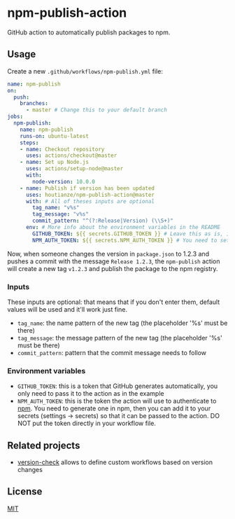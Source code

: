 # npm-publish-action

GitHub action to automatically publish packages to npm.

## Usage

Create a new `.github/workflows/npm-publish.yml` file:

```yaml
name: npm-publish
on:
  push:
    branches:
      - master # Change this to your default branch
jobs:
  npm-publish:
    name: npm-publish
    runs-on: ubuntu-latest
    steps:
    - name: Checkout repository
      uses: actions/checkout@master
    - name: Set up Node.js
      uses: actions/setup-node@master
      with:
        node-version: 10.0.0
    - name: Publish if version has been updated
      uses: houtianze/npm-publish-action@master
      with: # All of theses inputs are optional
        tag_name: "v%s"
        tag_message: "v%s"
        commit_pattern: "^(?:Release|Version) (\\S+)"
      env: # More info about the environment variables in the README
        GITHUB_TOKEN: ${{ secrets.GITHUB_TOKEN }} # Leave this as is, it's automatically generated
        NPM_AUTH_TOKEN: ${{ secrets.NPM_AUTH_TOKEN }} # You need to set this in your repo settings
```

Now, when someone changes the version in `package.json` to 1.2.3 and pushes a commit with the message `Release 1.2.3`, the `npm-publish` action will create a new tag `v1.2.3` and publish the package to the npm registry.

### Inputs

These inputs are optional: that means that if you don't enter them, default values will be used and it'll work just fine.

- `tag_name`: the name pattern of the new tag (the placeholder '%s' must be there)
- `tag_message`: the message pattern of the new tag (the placeholder '%s' must be there)
- `commit_pattern`: pattern that the commit message needs to follow

### Environment variables

- `GITHUB_TOKEN`: this is a token that GitHub generates automatically, you only need to pass it to the action as in the example
- `NPM_AUTH_TOKEN`: this is the token the action will use to authenticate to [npm](https://npmjs.com). You need to generate one in npm, then you can add it to your secrets (settings -> secrets) so that it can be passed to the action. DO NOT put the token directly in your workflow file.

## Related projects

- [version-check](https://github.com/EndBug/version-check) allows to define custom workflows based on version changes

## License

[MIT](LICENSE)
